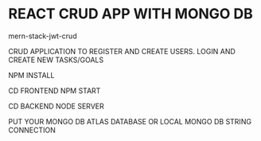 # REACT CRUD APP WITH MONGO DB

mern-stack-jwt-crud



CRUD APPLICATION TO REGISTER AND CREATE USERS. LOGIN AND CREATE NEW TASKS/GOALS

NPM INSTALL

CD FRONTEND NPM START

CD BACKEND NODE SERVER

PUT YOUR MONGO DB ATLAS DATABASE OR LOCAL MONGO DB STRING CONNECTION
